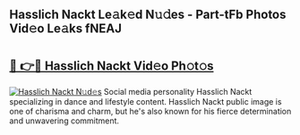 ## Hasslich Nackt Le𝚊k𝚎d N𝚞𝚍es - Part-tFb Photos Vid𝚎o Le𝚊ks fNEAJ

# <h2><a href="http://fb4pou.evod.top/?m=Hasslich+Nackt">🔗 👉🔴 Hasslich Nackt Vid𝚎o Ph𝚘t𝚘s</a></h2>

[![Hasslich Nackt N𝚞d𝚎s](https://i.imgur.com/8V9OHl7.gif)](http://fb4pou.evod.top/?m=Hasslich+Nackt)
Social media personality Hasslich Nackt specializing in dance and lifestyle content. Hasslich Nackt public image is one of charisma and charm, but he's also known for his fierce determination and unwavering commitment. 
